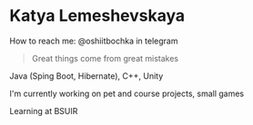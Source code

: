 # Katya Lemeshevskaya

How to reach me: @oshiitbochka in telegram

>Great things come from great mistakes

Java (Sping Boot, Hibernate), C++, Unity 

I'm currently working on pet and course projects, small games

Learning at BSUIR

<!--
**catsia/catsia** is a ✨ _special_ ✨ repository because its `README.md` (this file) appears on your GitHub profile.

Here are some ideas to get you started:

- 🔭 I’m currently working on ...
- 🌱 I’m currently learning ...
- 👯 I’m looking to collaborate on ...
- 🤔 I’m looking for help with ...
- 💬 Ask me about ...
- 📫 How to reach me: ...
- 😄 Pronouns: ...
- ⚡ Fun fact: ...
-->

